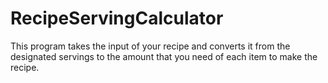 # RecipeServingCalculator
This program takes the input of your recipe and converts it from the designated servings to the amount that you need of each item to make the recipe.
